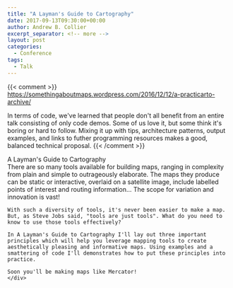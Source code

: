 ```yaml
---
title: "A Layman's Guide to Cartography"
date: 2017-09-13T09:30:00+00:00
author: Andrew B. Collier
excerpt_separator: <!-- more -->
layout: post
categories:
  - Conference
tags:
  - Talk
---
```


{{< comment >}}
https://somethingaboutmaps.wordpress.com/2016/12/12/a-practicarto-archive/

In terms of code, we've learned that people don't all benefit from an entire talk consisting of only code demos. Some of us love it, but some think it's boring or hard to follow. Mixing it up with tips, architecture patterns, output examples, and links to futher programming resources makes a good, balanced technical proposal.
{{< /comment >}}

<div class="talk">
	<div class="title">
	A Layman's Guide to Cartography
	</div>
	<div class="abstract">
	There are so many tools available for building maps, ranging in complexity from plain and simple to outrageously elaborate. The maps they produce can be static or interactive, overlaid on a satellite image, include labelled points of interest and routing information... The scope for variation and innovation is vast!

	With such a diversity of tools, it's never been easier to make a map. But, as Steve Jobs said, "tools are just tools". What do you need to know to use those tools effectively?

	In A Layman's Guide to Cartography I'll lay out three important principles which will help you leverage mapping tools to create aesthetically pleasing and informative maps. Using examples and a smattering of code I'll demonstrates how to put these principles into practice.

	Soon you'll be making maps like Mercator!
	</div>
</div>